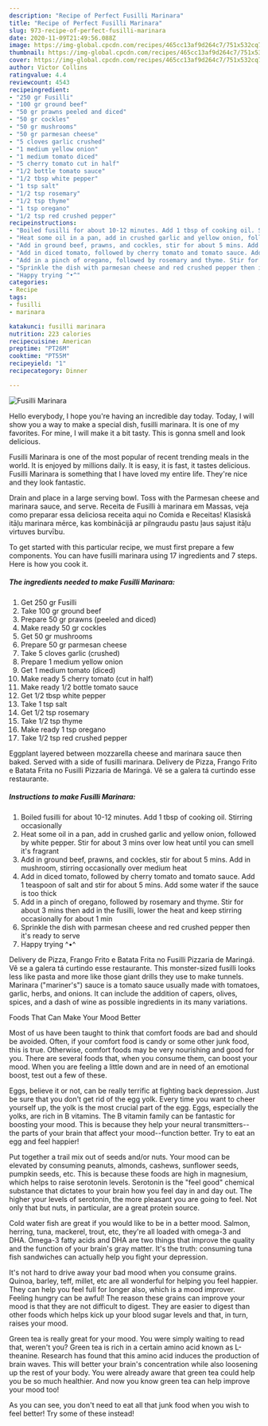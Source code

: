 ```yaml
---
description: "Recipe of Perfect Fusilli Marinara"
title: "Recipe of Perfect Fusilli Marinara"
slug: 973-recipe-of-perfect-fusilli-marinara
date: 2020-11-09T21:49:56.088Z
image: https://img-global.cpcdn.com/recipes/465cc13af9d264c7/751x532cq70/fusilli-marinara-recipe-main-photo.jpg
thumbnail: https://img-global.cpcdn.com/recipes/465cc13af9d264c7/751x532cq70/fusilli-marinara-recipe-main-photo.jpg
cover: https://img-global.cpcdn.com/recipes/465cc13af9d264c7/751x532cq70/fusilli-marinara-recipe-main-photo.jpg
author: Victor Collins
ratingvalue: 4.4
reviewcount: 4543
recipeingredient:
- "250 gr Fusilli"
- "100 gr ground beef"
- "50 gr prawns peeled and diced"
- "50 gr cockles"
- "50 gr mushrooms"
- "50 gr parmesan cheese"
- "5 cloves garlic crushed"
- "1 medium yellow onion"
- "1 medium tomato diced"
- "5 cherry tomato cut in half"
- "1/2 bottle tomato sauce"
- "1/2 tbsp white pepper"
- "1 tsp salt"
- "1/2 tsp rosemary"
- "1/2 tsp thyme"
- "1 tsp oregano"
- "1/2 tsp red crushed pepper"
recipeinstructions:
- "Boiled fusilli for about 10-12 minutes. Add 1 tbsp of cooking oil. Stirring occasionally"
- "Heat some oil in a pan, add in crushed garlic and yellow onion, followed by white pepper. Stir for about 3 mins over low heat until you can smell it&#39;s fragrant"
- "Add in ground beef, prawns, and cockles, stir for about 5 mins. Add in mushroom, stirring occasionally over medium heat"
- "Add in diced tomato, followed by cherry tomato and tomato sauce. Add 1 teaspoon of salt and stir for about 5 mins. Add some water if the sauce is too thick"
- "Add in a pinch of oregano, followed by rosemary and thyme. Stir for about 3 mins then add in the fusilli, lower the heat and keep stirring occasionally for about 1 min"
- "Sprinkle the dish with parmesan cheese and red crushed pepper then it&#39;s ready to serve"
- "Happy trying ^•^"
categories:
- Recipe
tags:
- fusilli
- marinara

katakunci: fusilli marinara 
nutrition: 223 calories
recipecuisine: American
preptime: "PT26M"
cooktime: "PT55M"
recipeyield: "1"
recipecategory: Dinner

---
```



![Fusilli Marinara](https://img-global.cpcdn.com/recipes/465cc13af9d264c7/751x532cq70/fusilli-marinara-recipe-main-photo.jpg)

Hello everybody, I hope you're having an incredible day today. Today, I will show you a way to make a special dish, fusilli marinara. It is one of my favorites. For mine, I will make it a bit tasty. This is gonna smell and look delicious.

Fusilli Marinara is one of the most popular of recent trending meals in the world. It is enjoyed by millions daily. It is easy, it is fast, it tastes delicious. Fusilli Marinara is something that I have loved my entire life. They're nice and they look fantastic.

Drain and place in a large serving bowl. Toss with the Parmesan cheese and marinara sauce, and serve. Receita de Fusilli à marinara em Massas, veja como preparar essa deliciosa receita aqui no Comida e Receitas! Klasiskā itāļu marinara mērce, kas kombinācijā ar pilngraudu pastu ļaus sajust itāļu virtuves burvību.


To get started with this particular recipe, we must first prepare a few components. You can have fusilli marinara using 17 ingredients and 7 steps. Here is how you cook it.

<!--inarticleads1-->

##### The ingredients needed to make Fusilli Marinara:

1. Get 250 gr Fusilli
1. Take 100 gr ground beef
1. Prepare 50 gr prawns (peeled and diced)
1. Make ready 50 gr cockles
1. Get 50 gr mushrooms
1. Prepare 50 gr parmesan cheese
1. Take 5 cloves garlic (crushed)
1. Prepare 1 medium yellow onion
1. Get 1 medium tomato (diced)
1. Make ready 5 cherry tomato (cut in half)
1. Make ready 1/2 bottle tomato sauce
1. Get 1/2 tbsp white pepper
1. Take 1 tsp salt
1. Get 1/2 tsp rosemary
1. Take 1/2 tsp thyme
1. Make ready 1 tsp oregano
1. Take 1/2 tsp red crushed pepper


Eggplant layered between mozzarella cheese and marinara sauce then baked. Served with a side of fusilli marinara. Delivery de Pizza, Frango Frito e Batata Frita no Fusilli Pizzaria de Maringá. Vê se a galera tá curtindo esse restaurante. 

<!--inarticleads2-->

##### Instructions to make Fusilli Marinara:

1. Boiled fusilli for about 10-12 minutes. Add 1 tbsp of cooking oil. Stirring occasionally
1. Heat some oil in a pan, add in crushed garlic and yellow onion, followed by white pepper. Stir for about 3 mins over low heat until you can smell it&#39;s fragrant
1. Add in ground beef, prawns, and cockles, stir for about 5 mins. Add in mushroom, stirring occasionally over medium heat
1. Add in diced tomato, followed by cherry tomato and tomato sauce. Add 1 teaspoon of salt and stir for about 5 mins. Add some water if the sauce is too thick
1. Add in a pinch of oregano, followed by rosemary and thyme. Stir for about 3 mins then add in the fusilli, lower the heat and keep stirring occasionally for about 1 min
1. Sprinkle the dish with parmesan cheese and red crushed pepper then it&#39;s ready to serve
1. Happy trying ^•^


Delivery de Pizza, Frango Frito e Batata Frita no Fusilli Pizzaria de Maringá. Vê se a galera tá curtindo esse restaurante. This monster-sized fusilli looks less like pasta and more like those giant drills they use to make tunnels. Marinara (&#34;mariner&#39;s&#34;) sauce is a tomato sauce usually made with tomatoes, garlic, herbs, and onions. It can include the addition of capers, olives, spices, and a dash of wine as possible ingredients in its many variations. 

Foods That Can Make Your Mood Better


Most of us have been taught to think that comfort foods are bad and should be avoided. Often, if your comfort food is candy or some other junk food, this is true. Otherwise, comfort foods may be very nourishing and good for you. There are several foods that, when you consume them, can boost your mood. When you are feeling a little down and are in need of an emotional boost, test out a few of these.

Eggs, believe it or not, can be really terrific at fighting back depression. Just be sure that you don't get rid of the egg yolk. Every time you want to cheer yourself up, the yolk is the most crucial part of the egg. Eggs, especially the yolks, are rich in B vitamins. The B vitamin family can be fantastic for boosting your mood. This is because they help your neural transmitters--the parts of your brain that affect your mood--function better. Try to eat an egg and feel happier!

Put together a trail mix out of seeds and/or nuts. Your mood can be elevated by consuming peanuts, almonds, cashews, sunflower seeds, pumpkin seeds, etc. This is because these foods are high in magnesium, which helps to raise serotonin levels. Serotonin is the "feel good" chemical substance that dictates to your brain how you feel day in and day out. The higher your levels of serotonin, the more pleasant you are going to feel. Not only that but nuts, in particular, are a great protein source.

Cold water fish are great if you would like to be in a better mood. Salmon, herring, tuna, mackerel, trout, etc, they're all loaded with omega-3 and DHA. Omega-3 fatty acids and DHA are two things that improve the quality and the function of your brain's gray matter. It's the truth: consuming tuna fish sandwiches can actually help you fight your depression. 

It's not hard to drive away your bad mood when you consume grains. Quinoa, barley, teff, millet, etc are all wonderful for helping you feel happier. They can help you feel full for longer also, which is a mood improver. Feeling hungry can be awful! The reason these grains can improve your mood is that they are not difficult to digest. They are easier to digest than other foods which helps kick up your blood sugar levels and that, in turn, raises your mood.

Green tea is really great for your mood. You were simply waiting to read that, weren't you? Green tea is rich in a certain amino acid known as L-theanine. Research has found that this amino acid induces the production of brain waves. This will better your brain's concentration while also loosening up the rest of your body. You were already aware that green tea could help you be so much healthier. And now you know green tea can help improve your mood too!

As you can see, you don't need to eat all that junk food when you wish to feel better! Try some of these instead!

